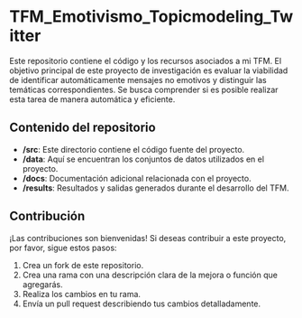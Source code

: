 # TFM_Emotivismo_Topicmodeling_Twitter
Este repositorio contiene el código y los recursos asociados a mi TFM. El objetivo principal de este proyecto de investigación es evaluar la viabilidad de identificar automáticamente mensajes no emotivos y distinguir las temáticas correspondientes. Se busca comprender si es posible realizar esta tarea de manera automática y eficiente.

## Contenido del repositorio

- **/src**: Este directorio contiene el código fuente del proyecto.
- **/data**: Aquí se encuentran los conjuntos de datos utilizados en el proyecto.
- **/docs**: Documentación adicional relacionada con el proyecto.
- **/results**: Resultados y salidas generados durante el desarrollo del TFM.

## Contribución

¡Las contribuciones son bienvenidas! Si deseas contribuir a este proyecto, por favor, sigue estos pasos:

1. Crea un fork de este repositorio.
2. Crea una rama con una descripción clara de la mejora o función que agregarás.
3. Realiza los cambios en tu rama.
4. Envía un pull request describiendo tus cambios detalladamente.

